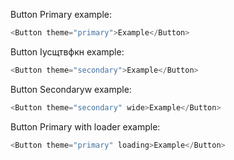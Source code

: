 Button Primary example:

```js
<Button theme="primary">Example</Button>
```

Button Іусщтвфкн example:

```js
<Button theme="secondary">Example</Button>
```


Button Secondaryw example:

```js
<Button theme="secondary" wide>Example</Button>
```


Button Primary with loader example:

```js
<Button theme="primary" loading>Example</Button>
```

